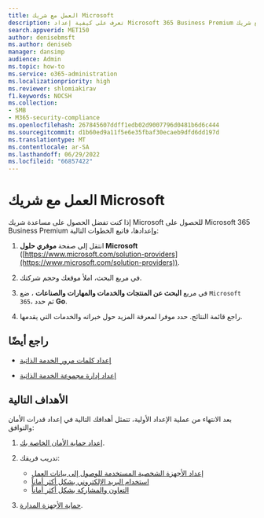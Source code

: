 ```yaml
---
title: العمل مع شريك Microsoft
description: تعرف على كيفية إعداد Microsoft 365 Business Premium والعمل مع شريك Microsoft
search.appverid: MET150
author: denisebmsft
ms.author: deniseb
manager: dansimp
audience: Admin
ms.topic: how-to
ms.service: o365-administration
ms.localizationpriority: high
ms.reviewer: shlomiakirav
f1.keywords: NOCSH
ms.collection:
- SMB
- M365-security-compliance
ms.openlocfilehash: 267845607ddff1edb02d9007796d0481b6d6c444
ms.sourcegitcommit: d1b60ed9a11f5e6e35fbaf30ecaeb9dfd6dd197d
ms.translationtype: MT
ms.contentlocale: ar-SA
ms.lasthandoff: 06/29/2022
ms.locfileid: "66857422"
---
```

# <a name="work-with-a-microsoft-partner"></a>العمل مع شريك Microsoft

إذا كنت تفضل الحصول على مساعدة شريك Microsoft للحصول على Microsoft 365 Business Premium وإعدادها، فاتبع الخطوات التالية:

1. انتقل إلى صفحة **موفري حلول Microsoft** ([https://www.microsoft.com/solution-providers](https://www.microsoft.com/solution-providers)).

2. في مربع البحث، املأ موقعك وحجم شركتك. 

3. في مربع **البحث عن المنتجات والخدمات والمهارات والصناعات** ، ضع `Microsoft 365`، ثم حدد **Go**.

4. راجع قائمة النتائج. حدد موفرا لمعرفة المزيد حول خبراته والخدمات التي يقدمها.

## <a name="see-also"></a>راجع أيضًا

- [إعداد كلمات مرور الخدمة الذاتية](../admin/add-users/let-users-reset-passwords.md)

- [إعداد إدارة مجموعة الخدمة الذاتية](/azure/active-directory/enterprise-users/groups-self-service-management)

## <a name="next-objectives"></a>الأهداف التالية

بعد الانتهاء من عملية الإعداد الأولية، تتمثل أهدافك التالية في إعداد قدرات الأمان والتوافق:

1. [إعداد حماية الأمان الخاصة بك](m365bp-security-overview.md).

2. تدريب فريقك:

   - [إعداد الأجهزة الشخصية المستخدمة للوصول إلى بيانات العمل](m365bp-devices-overview.md)
   - [استخدام البريد الإلكتروني بشكل أكثر أماناً](m365bp-protect-email-overview.md)
   - [التعاون والمشاركة بشكل أكثر أماناً](m365bp-collaborate-share-securely.md)

3. [حماية الأجهزة المدارة](m365bp-protect-devices.md).